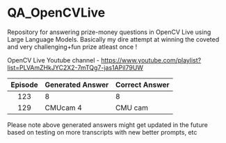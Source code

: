 # QA_OpenCVLive   
Repository for answering prize-money questions in OpenCV Live using Large Language Models. Basically my dire attempt at winning the coveted and very challenging+fun prize atleast once !   

OpenCV Live Youtube channel - https://www.youtube.com/playlist?list=PLVAmZHkJYC2X2-7mTQg7-jas1APil79UW

| Episode | Generated Answer | Correct Answer | 
|:-:|---|---|
| 123 | 8 | 8 |
| 129 | CMUcam 4 | CMU cam | 

Please note above generated answers might get updated in the future based on testing on more transcripts with new better prompts, etc 

